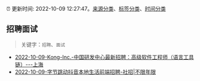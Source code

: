 :alarm_clock: 更新时间: 2022-10-09 12:27:47。[来源分类](../README.md)、[标签分类](../TAGS.md)、[时间分类](../TIMELINE.md)

## 招聘面试


> 关键字：`招聘`、`面试`



- [2022-10-09-Kong-Inc.-中国研发中心最新招聘：高级软件工程师（语言工具链）---上海](https://www.v2ex.com/t/885586) 
- [2022-10-09-字节跳动抖音本地生活前端招聘-社招|不限年限](https://www.v2ex.com/t/885582) 